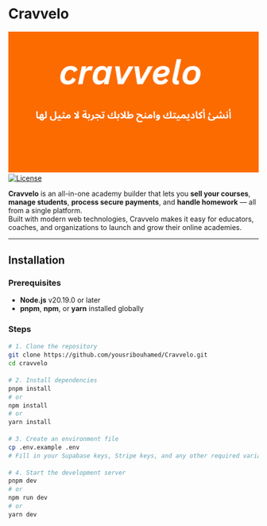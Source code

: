 # Cravvelo

![Cravvelo Logo](./apps/website/public/opengraph-image.png)
[![License](https://img.shields.io/badge/license-CNCL-orange.svg)](LICENSE)

**Cravvelo** is an all-in-one academy builder that lets you **sell your courses**, **manage students**, **process secure payments**, and **handle homework** — all from a single platform.  
Built with modern web technologies, Cravvelo makes it easy for educators, coaches, and organizations to launch and grow their online academies.

---

## Installation

### Prerequisites

- **Node.js** v20.19.0 or later
- **pnpm**, **npm**, or **yarn** installed globally

### Steps

```bash
# 1. Clone the repository
git clone https://github.com/yousribouhamed/Cravvelo.git
cd cravvelo

# 2. Install dependencies
pnpm install
# or
npm install
# or
yarn install

# 3. Create an environment file
cp .env.example .env
# Fill in your Supabase keys, Stripe keys, and any other required variables

# 4. Start the development server
pnpm dev
# or
npm run dev
# or
yarn dev
```

